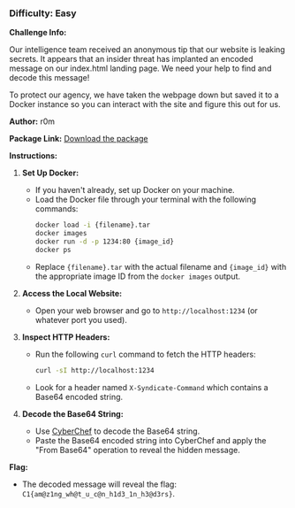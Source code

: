 ### Difficulty: Easy

**Challenge Info:**

Our intelligence team received an anonymous tip that our website is leaking secrets. It appears that an insider threat has implanted an encoded message on our index.html landing page. We need your help to find and decode this message! 

To protect our agency, we have taken the webpage down but saved it to a Docker instance so you can interact with the site and figure this out for us. 

**Author:** r0m

**Package Link:** [Download the package](https://github.com/CyberSauce001/DoD-Cyber-Sentinel-Challenge/blob/main/Networking%20%26%20Reconnaissance/Packages/Header%20Hinterlands.zip)

**Instructions:**

1. **Set Up Docker:**
   - If you haven't already, set up Docker on your machine.
   - Load the Docker file through your terminal with the following commands:
     ```sh
     docker load -i {filename}.tar
     docker images
     docker run -d -p 1234:80 {image_id}
     docker ps
     ```
   - Replace `{filename}.tar` with the actual filename and `{image_id}` with the appropriate image ID from the `docker images` output.

2. **Access the Local Website:**
   - Open your web browser and go to `http://localhost:1234` (or whatever port you used).

3. **Inspect HTTP Headers:**
   - Run the following `curl` command to fetch the HTTP headers:
     ```sh
     curl -sI http://localhost:1234
     ```
   - Look for a header named `X-Syndicate-Command` which contains a Base64 encoded string.

4. **Decode the Base64 String:**
   - Use [CyberChef](https://gchq.github.io/CyberChef/) to decode the Base64 string.
   - Paste the Base64 encoded string into CyberChef and apply the "From Base64" operation to reveal the hidden message.

**Flag:**
   - The decoded message will reveal the flag: `C1{am@z1ng_wh@t_u_c@n_h1d3_1n_h3@d3rs}`.


